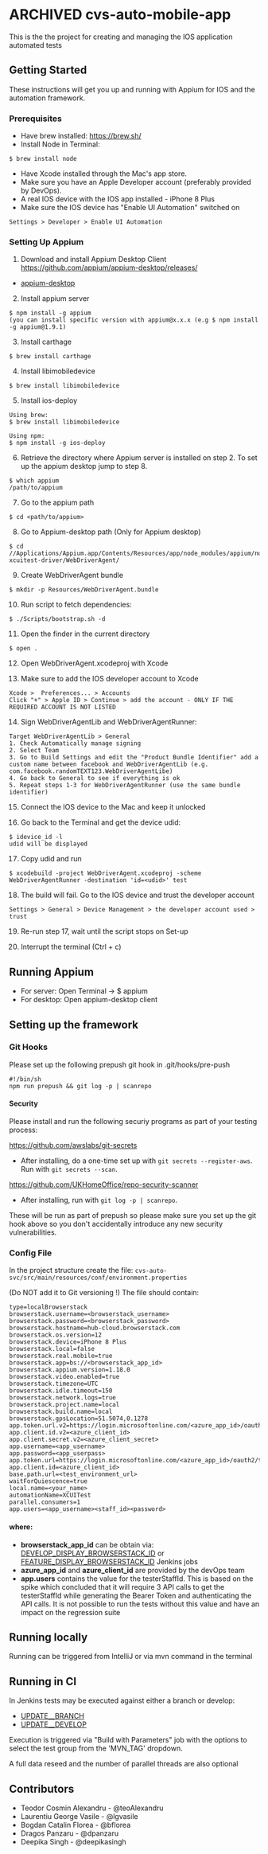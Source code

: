 # ARCHIVED cvs-auto-mobile-app
This is the the project for creating and managing the IOS application automated tests


## Getting Started

These instructions will get you up and running with Appium for IOS and the automation framework. 

### Prerequisites

 - Have brew installed: https://brew.sh/
 - Install Node in Terminal:
 
 ```
$ brew install node
 ```

 - Have Xcode installed through the Mac's app store.
 - Make sure you have an Apple Developer account (preferably provided by DevOps).
 - A real IOS device with the IOS app installed - iPhone 8 Plus
 - Make sure the IOS device has "Enable UI Automation" switched on
 
 ```
 Settings > Developer > Enable UI Automation
 ```

### Setting Up Appium

 1. Download and install Appium Desktop Client https://github.com/appium/appium-desktop/releases/

 * [appium-desktop](https://github.com/appium/appium-desktop/releases/)
 
 2. Install appium server
 ```
 $ npm install -g appium
 (you can install specific version with appium@x.x.x (e.g $ npm install -g appium@1.9.1)  
 ```
 
 3. Install carthage
 ```
 $ brew install carthage
 ```
 
 4. Install libimobiledevice

 ```
 $ brew install libimobiledevice
 ```
 
 5. Install ios-deploy

 ```
 Using brew:
 $ brew install libimobiledevice
  
 Using npm:
 $ npm install -g ios-deploy
 ```
  
 6. Retrieve the directory where Appium server is installed on step 2. To set up the appium desktop jump to step 8.
  
 ```
 $ which appium
 /path/to/appium
 ```
    
 7. Go to the appium path
 ```
 $ cd <path/to/appium>
 ```
 8. Go to Appium-desktop path (Only for Appium desktop)
 ```
 $ cd //Applications/Appium.app/Contents/Resources/app/node_modules/appium/node_modules/appium-xcuitest-driver/WebDriverAgent/
 ```
  
 9. Create WebDriverAgent bundle
 ```
 $ mkdir -p Resources/WebDriverAgent.bundle
 ```
 
 10. Run script to fetch dependencies:
 ```
 $ ./Scripts/bootstrap.sh -d
 ```
 
 11. Open the finder in the current directory
 ```
 $ open .
 ```
 
 12. Open WebDriverAgent.xcodeproj with Xcode
 
 13. Make sure to add the IOS developer account to Xcode
 ```
 Xcode >  Preferences... > Accounts
 Click "+" > Apple ID > Continue > add the account - ONLY IF THE REQUIRED ACCOUNT IS NOT LISTED 
 ```
 
 14. Sign WebDriverAgentLib and WebDriverAgentRunner:
 ```
 Target WebDriverAgentLib > General
 1. Check Automatically manage signing
 2. Select Team
 3. Go to Build Settings and edit the "Product Bundle Identifier" add a custom name between facebook and WebDriverAgentLib (e.g. com.facebook.randomTEXT123.WebDriverAgentLibe)
 4. Go back to General to see if everything is ok
 5. Repeat steps 1-3 for WebDriverAgentRunner (use the same bundle identifier)
 ```
 
 15. Connect the IOS device to the Mac and keep it unlocked
 
 16. Go back to the Terminal and get the device udid:
 ```
 $ idevice_id -l
 udid will be displayed
 ``` 
 
 17. Copy udid and run
 ```
 $ xcodebuild -project WebDriverAgent.xcodeproj -scheme WebDriverAgentRunner -destination 'id=<udid>' test
 ```
 
 18. The build will fail. Go to the IOS device and trust the developer account
 ```
 Settings > General > Device Management > the developer account used > trust
 ```
 
 19. Re-run step 17, wait until the script stops on Set-up
 
 20. Interrupt the terminal (Ctrl + c)


## Running Appium
 - For server: Open Terminal -> $ appium
 - For desktop: Open appium-desktop client

## Setting up the framework

### Git Hooks

Please set up the following prepush git hook in .git/hooks/pre-push

```
#!/bin/sh
npm run prepush && git log -p | scanrepo

```

#### Security

Please install and run the following securiy programs as part of your testing process:

https://github.com/awslabs/git-secrets

- After installing, do a one-time set up with `git secrets --register-aws`. Run with `git secrets --scan`.

https://github.com/UKHomeOffice/repo-security-scanner

- After installing, run with `git log -p | scanrepo`.

These will be run as part of prepush so please make sure you set up the git hook above so you don't accidentally introduce any new security vulnerabilities.

### Config File

In the project structure create the file: `cvs-auto-svc/src/main/resources/conf/environment.properties` 

(Do NOT add it to Git versioning !)
The file should contain:

```properties
type=localBrowserstack
browserstack.username=<browserstack_username>
browserstack.password=<browserstack_password>
browserstack.hostname=hub-cloud.browserstack.com
browserstack.os.version=12
browserstack.device=iPhone 8 Plus
browserstack.local=false
browserstack.real.mobile=true
browserstack.app=bs://<browserstack_app_id>
browserstack.appium.version=1.18.0
browserstack.video.enabled=true
browserstack.timezone=UTC
browserstack.idle.timeout=150
browserstack.network.logs=true
browserstack.project.name=local
browserstack.build.name=local
browserstack.gpsLocation=51.5074,0.1278
app.token.url.v2=https://login.microsoftonline.com/<azure_app_id>/oauth2/v2.0/token
app.client.id.v2=<azure_client_id>
app.client.secret.v2=<azure_client_secret>
app.username=<app_username>
app.password=<app_userpass>
app.token.url=https://login.microsoftonline.com/<azure_app_id>/oauth2/token
app.client.id=<azure_client_id>
base.path.url=<test_environment_url>
waitForQuiescence=true
local.name=<your_name>
automationName=XCUITest
parallel.consumers=1
app.users=<app_username><staff_id><password>
```
#### where:
   - **browserstack_app_id** can be obtain via: [DEVELOP_DISPLAY_BROWSERSTACK_ID](https://jenkins.cvs.dvsacloud.uk/job/UPDATE__DEVELOP/job/job_develop_display_browserstack_id/) or [FEATURE_DISPLAY_BROWSERSTACK_ID](https://jenkins.cvs.dvsacloud.uk/job/UPDATE__BRANCH/job/job_feature_display_browserstack_id/) Jenkins jobs
   - **azure_app_id** and **azure_client_id** are provided by the devOps team
   - **app.users** contains the value for the testerStaffId. This is based on the spike which concluded that it will require 3 API calls to get the testerStaffId while generating the Bearer Token and authenticating the API calls. It is not possible to run the tests without this value and have an impact on the regression suite

## Running locally

Running can be triggered from IntelliJ or via mvn command in the terminal

## Running in CI

In Jenkins tests may be executed against either a branch or develop:

- [UPDATE__BRANCH](https://jenkins.cvs.dvsacloud.uk/job/UPDATE__BRANCH/job/job_feature_test_mobile/)
- [UPDATE__DEVELOP](https://jenkins.cvs.dvsacloud.uk/job/UPDATE__DEVELOP/job/job_develop_test_mobile/)

Execution is triggered via "Build with Parameters" job with the options to select the test group from the 'MVN_TAG' dropdown.

A full data reseed and the number of parallel threads are also optional

 
## Contributors

 - Teodor Cosmin Alexandru - @teoAlexandru
 - Laurentiu George Vasile - @lgvasile
 - Bogdan Catalin Florea - @bflorea
 - Dragos Panzaru - @dpanzaru
 - Deepika Singh - @deepikasingh
